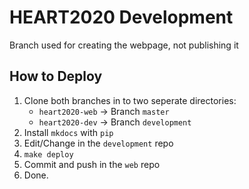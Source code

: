# HEART2020 Development

Branch used for creating the webpage, not publishing it

## How to Deploy

1. Clone both branches in to two seperate directories:
	* `heart2020-web` -> Branch `master` 
	* `heart2020-dev` -> Branch `development` 
2. Install `mkdocs` with `pip`
3. Edit/Change in the `development` repo
4. `make deploy`
5. Commit and push in the `web` repo
6. Done.
